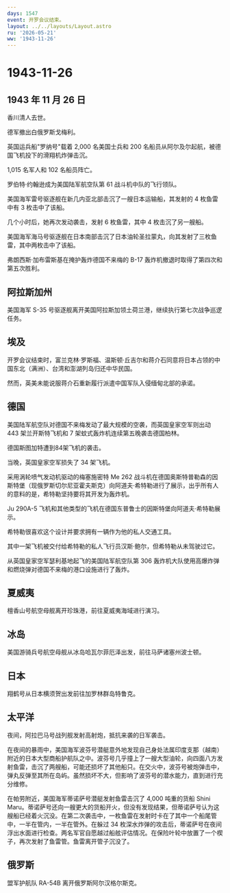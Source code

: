 ```yaml
---
days: 1547
event: 开罗会议结束。
layout: ../../layouts/Layout.astro
ru: '2026-05-21'
ww: '1943-11-26'
---
```


# 1943-11-26

## 1943 年 11 月 26 日

香川清人去世。

德军撤出白俄罗斯戈梅利。

英国运兵船"罗纳号"载着 2,000 名美国士兵和 200
名船员从阿尔及尔起航，被德国飞机投下的滑翔机炸弹击沉。

1,015 名军人和 102 名船员阵亡。

罗伯特·约翰逊成为美国陆军航空队第 61 战斗机中队的飞行领队。

美国海军雷号驱逐舰在新几内亚北部击沉了一艘日本运输船，其发射的 4
枚鱼雷中有 3 枚击中了该船。

几个小时后，她再次发动袭击，发射 6 枚鱼雷，其中 4 枚击沉了另一艘船。

美国海军海马号驱逐舰在日本南部击沉了日本油轮圣拉蒙丸，向其发射了三枚鱼雷，其中两枚击中了该船。

弗朗西斯·加布雷斯基在掩护轰炸德国不来梅的 B-17
轰炸机撤退时取得了第四次和第五次胜利。

## 阿拉斯加州

美国海军 S-35
号驱逐舰离开美国阿拉斯加领土荷兰港，继续执行第七次战争巡逻任务。

## 埃及

开罗会议结束时，富兰克林·罗斯福、温斯顿·丘吉尔和蒋介石同意将日本占领的中国东北（满洲）、台湾和澎湖列岛归还中华民国。

然而，英美未能说服蒋介石重新履行派遣中国军队入侵缅甸北部的承诺。

## 德国

美国陆军航空队对德国不来梅发动了最大规模的空袭，而英国皇家空军则出动 443
架兰开斯特飞机和 7 架蚊式轰炸机连续第五晚袭击德国柏林。

德国斯图加特遭到84架飞机的袭击。

当晚，英国皇家空军损失了 34 架飞机。

采用涡轮喷气发动机驱动的梅塞施密特 Me 262
战斗机在德国奥斯特普勒森的因斯特堡（现俄罗斯切尔尼亚霍夫斯克）向阿道夫·希特勒进行了展示，出乎所有人的意料的是，希特勒坚持要将其开发为轰炸机。

Ju 290A-5
飞机和其他类型的飞机在德国东普鲁士的因斯特堡向阿道夫·希特勒展示。

希特勒很喜欢这个设计并要求拥有一辆作为他的私人交通工具。

其中一架飞机被交付给希特勒的私人飞行员汉斯·鲍尔，但希特勒从未驾驶过它。

从英国皇家空军瑟利基地起飞的美国陆军航空队第 306
轰炸机大队使用高爆炸弹和燃烧弹对德国不来梅的港口设施进行了轰炸。

## 夏威夷

檀香山号航空母舰离开珍珠港，前往夏威夷海域进行演习。

## 冰岛

美国游骑兵号航空母舰从冰岛哈瓦尔菲厄泽出发，前往马萨诸塞州波士顿。

## 日本

翔鹤号从日本横须贺出发前往加罗林群岛特鲁克。

## 太平洋

夜间，阿拉巴马号战列舰发射高射炮，抵抗来袭的日军袭击。

在夜间的暴雨中，美国海军波芬号潜艇意外地发现自己身处法属印度支那（越南）附近的日本大型商船护航队之中。波芬号几乎撞上了一艘大型油轮，向四面八方发射鱼雷，击沉了两艘船，可能还损坏了其他船只。在交火中，波芬号被炮弹击中，弹丸反弹至其所在岛屿。虽然损坏不大，但影响了波芬号的潜水能力，直到进行充分维修。

在帕劳附近，美国海军蒂诺萨号潜艇发射鱼雷击沉了 4,000 吨重的货船 Shini
Maru。蒂诺萨号还向一艘更大的货船开火，但没有发现结果，但蒂诺萨号认为这艘船已经着火沉没。在第二次袭击中，一枚鱼雷在发射时卡在了其中一个船尾管中，一半在管内，一半在管外。在躲过
34
枚深水炸弹的攻击后，蒂诺萨号在夜间浮出水面进行检查。两名军官自愿越过船舷评估情况。在保险叶轮中放置了一个楔子，再次发射了鱼雷管。鱼雷离开管子沉没了。

## 俄罗斯

盟军护航队 RA-54B 离开俄罗斯阿尔汉格尔斯克。
